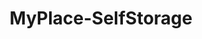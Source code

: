 ---
title: "MyPlace-SelfStorage"
url: /berlin/myplace-selfstorage-maerkische-allee/
shop: Mieten
---